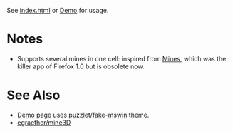 See [index.html](index.html) or [Demo][] for usage.

# Notes

* Supports several mines in one cell:
  inspired from [Mines](https://addons.mozilla.org/en-US/firefox/addon/mines/),
  which was the killer app of Firefox 1.0 but is obsolete now.

# See Also

* [Demo][] page uses
  [puzzlet/fake-mswin](http://github.com/puzzlet/fake-mswin/) theme.
* [egraether/mine3D](https://github.com/egraether/mine3D)

[Demo]: http://klutzy.github.io/mine.js/
